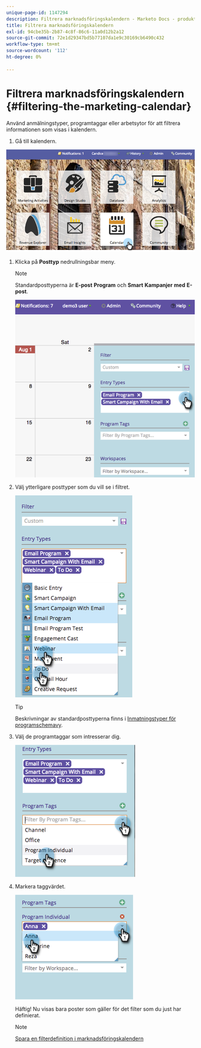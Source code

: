 ```yaml
---
unique-page-id: 1147294
description: Filtrera marknadsföringskalendern - Marketo Docs - produktdokumentation
title: Filtrera marknadsföringskalendern
exl-id: 94cbe35b-2b87-4c8f-86c6-11a0d12b2a12
source-git-commit: 72e1d29347bd5b77107da1e9c30169cb6490c432
workflow-type: tm+mt
source-wordcount: '112'
ht-degree: 0%

---
```


# Filtrera marknadsföringskalendern {#filtering-the-marketing-calendar}

Använd anmälningstyper, programtaggar eller arbetsytor för att filtrera informationen som visas i kalendern.

1. Gå till kalendern.

![](assets/2017-05-10-15-30-47.png)

1. Klicka på **Posttyp** nedrullningsbar meny.

   >[!NOTE]
   >
   >Standardposttyperna är **E-post** **Program** och **Smart** **Kampanjer** **med** **E-post**.

   ![](assets/image2014-9-24-10-3a46-3a54.png)

1. Välj ytterligare posttyper som du vill se i filtret.

   ![](assets/image2014-9-24-10-3a47-3a0.png)

   >[!TIP]
   >
   >Beskrivningar av standardposttyperna finns i [Inmatningstyper för programschemavy](/help/marketo/product-docs/core-marketo-concepts/programs/program-schedule-view/program-schedule-view-entry-types.md).

1. Välj de programtaggar som intresserar dig.

   ![](assets/image2014-9-24-10-3a47-3a5.png)

1. Markera taggvärdet.

   ![](assets/image2014-9-24-10-3a47-3a9.png)

   Häftig! Nu visas bara poster som gäller för det filter som du just har definierat.

   >[!NOTE]
   >
   >[Spara en filterdefinition i marknadsföringskalendern](/help/marketo/product-docs/core-marketo-concepts/marketing-calendar/working-with-the-calendar/saving-a-filter-definition-in-the-marketing-calendar.md)
